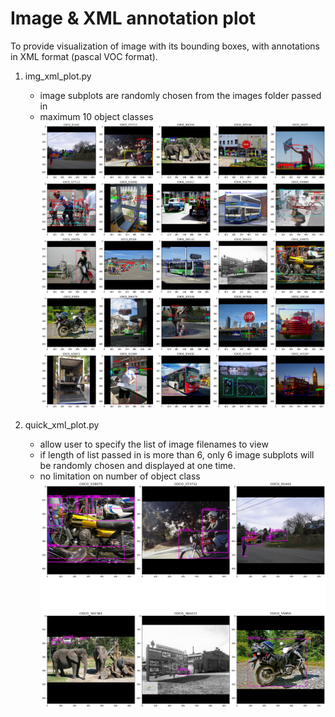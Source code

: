 # Image & XML annotation plot
To provide visualization of image with its bounding boxes, with annotations in XML format (pascal VOC format).

1. img_xml_plot.py
    - image subplots are randomly chosen from the images folder passed in
    - maximum 10 object classes
![](png/img_xml_plot.png)

2. quick_xml_plot.py
    - allow user to specify the list of image filenames to view
    - if length of list passed in is more than 6, only 6 image subplots will be randomly chosen and displayed at one time.
    - no limitation on number of object class
![](png/quick_plot.png)